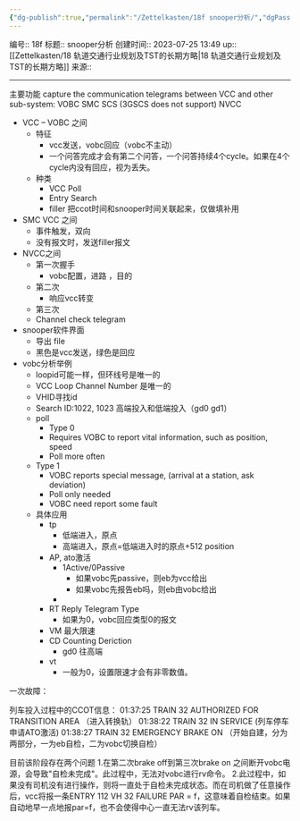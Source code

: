 ```yaml
---
{"dg-publish":true,"permalink":"/Zettelkasten/18f snooper分析/","dgPassFrontmatter":true}
---
```


编号:: 18f
标题:: snooper分析
创建时间:: 2023-07-25 13:49
up:: [[Zettelkasten/18 轨道交通行业规划及TST的长期方略\|18 轨道交通行业规划及TST的长期方略]]
来源:: 

---
主要功能
 capture the communication telegrams between VCC and other sub-system:
VOBC
SMC
SCS (3GSCS does not support)
NVCC 

- VCC – VOBC 之间
    - 特征
        - vcc发送，vobc回应（vobc不主动）
        - 一个问答完成才会有第二个问答，一个问答持续4个cycle。如果在4个cycle内没有回应，视为丢失。
    - 种类
        - VCC Poll
        - Entry Search
        - filler     把ccot时间和snooper时间关联起来，仅做填补用
- SMC VCC 之间
    - 事件触发，双向
    - 没有报文时，发送filler报文
- NVCC之间
    - 第一次握手
        - vobc配置，进路 ，目的
    - 第二次
        - 响应vcc转变
    - 第三次
    - Channel check telegram
- snooper软件界面
    - 导出  file
    - 黑色是vcc发送，绿色是回应
- vobc分析举例
    - loopid可能一样，但环线号是唯一的
    - VCC Loop Channel Number 是唯一的
    - VHID寻找id
    - Search ID:1022, 1023 高端投入和低端投入（gd0 gd1）
    - poll
        - Type 0
        - Requires VOBC to report vital information, such as position, speed
        - Poll more often 
    - Type 1
        - VOBC reports special message, (arrival at a station, ask deviation)
        - Poll only needed
        - VOBC need report some fault
    - 具体应用
        - tp
            - 低端进入，原点
            - 高端进入，原点=低端进入时的原点+512 position
        - AP,  ato激活
            - 1Active/0Passive
                - 如果vobc先passive，则eb为vcc给出
                - 如果vobc先报告eb吗，则eb由vobc给出
            - 
        - RT   Reply Telegram Type
            - 如果为0，vobc回应类型0的报文
        - VM  最大限速
        - CD  Counting Deriction
            - gd0 往高端
        - vt 
            - 一般为0，设置限速才会有非零数值。


一次故障：

列车投入过程中的CCOT信息：
01:37:25 TRAIN 32 AUTHORIZED FOR TRANSITION AREA （进入转换轨）
01:38:22 TRAIN 32 IN SERVICE (列车停车申请ATO激活)
01:38:27 TRAIN 32 EMERGENCY BRAKE ON （开始自建，分为两部分，一为eb自检，二为vobc切换自检）

目前该阶段存在两个问题
1.在第二次brake off到第三次brake on 之间断开vobc电源，会导致"自检未完成"。此过程中，无法对vobc进行rv命令。
2.此过程中，如果没有司机没有进行操作，则将一直处于自检未完成状态。而在司机做了任意操作后，vcc将报一条ENTRY 112 VH 32 FAILURE PAR = f，这意味着自检结束。如果自动地早一点地报par=f，也不会使得中心一直无法rv该列车。